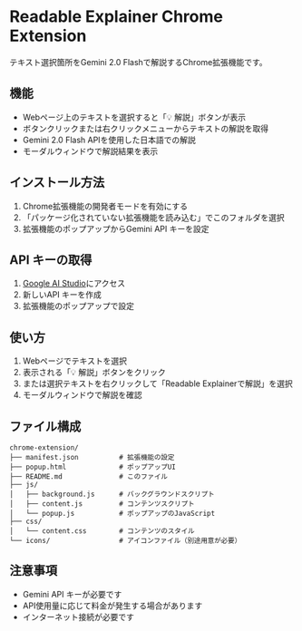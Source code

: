 # Readable Explainer Chrome Extension

テキスト選択箇所をGemini 2.0 Flashで解説するChrome拡張機能です。

## 機能

- Webページ上のテキストを選択すると「💡 解説」ボタンが表示
- ボタンクリックまたは右クリックメニューからテキストの解説を取得
- Gemini 2.0 Flash APIを使用した日本語での解説
- モーダルウィンドウで解説結果を表示

## インストール方法

1. Chrome拡張機能の開発者モードを有効にする
2. 「パッケージ化されていない拡張機能を読み込む」でこのフォルダを選択
3. 拡張機能のポップアップからGemini API キーを設定

## API キーの取得

1. [Google AI Studio](https://makersuite.google.com/app/apikey)にアクセス
2. 新しいAPI キーを作成
3. 拡張機能のポップアップで設定

## 使い方

1. Webページでテキストを選択
2. 表示される「💡 解説」ボタンをクリック
3. または選択テキストを右クリックして「Readable Explainerで解説」を選択
4. モーダルウィンドウで解説を確認

## ファイル構成

```
chrome-extension/
├── manifest.json          # 拡張機能の設定
├── popup.html             # ポップアップUI
├── README.md              # このファイル
├── js/
│   ├── background.js      # バックグラウンドスクリプト
│   ├── content.js         # コンテンツスクリプト
│   └── popup.js           # ポップアップのJavaScript
├── css/
│   └── content.css        # コンテンツのスタイル
└── icons/                 # アイコンファイル（別途用意が必要）
```

## 注意事項

- Gemini API キーが必要です
- API使用量に応じて料金が発生する場合があります
- インターネット接続が必要です
